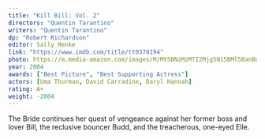 ```yaml
---
title: "Kill Bill: Vol. 2"
directors: "Quentin Tarantino"
writers: "Quentin Tarantino"
dp: "Robert Richardson"
editor: Sally Menke
link: "https://www.imdb.com/title/tt0378194"
photo: https://m.media-amazon.com/images/M/MV5BNzMzMTI2Mjg5N15BMl5BanBnXkFtZTgwOTc3NjE5MDI@._V1_.jpg
year: 2004
awards: ["Best Picture", "Best Supporting Actress"]
actors: [Uma Thurman, David Carradine, Daryl Hannah]
rating: A+
weight: -2004
---
```

The Bride continues her quest of vengeance against her former boss and lover Bill, the reclusive bouncer Budd, and the treacherous, one-eyed Elle.